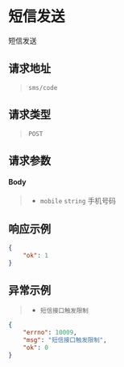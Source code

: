 # 短信发送

短信发送

## 请求地址

> `sms/code`

## 请求类型

> `POST`

## 请求参数

#### Body

> - `mobile` `string` 手机号码

## 响应示例

```json
{
    "ok": 1
}
```

## 异常示例

> - `短信接口触发限制`

```json
{
    "errno": 10009,
    "msg": "短信接口触发限制",
    "ok": 0
}
```